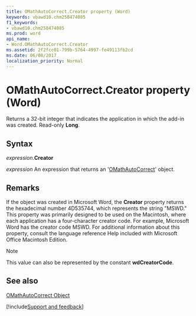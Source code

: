 ```yaml
---
title: OMathAutoCorrect.Creator property (Word)
keywords: vbawd10.chm258474085
f1_keywords:
- vbawd10.chm258474085
ms.prod: word
api_name:
- Word.OMathAutoCorrect.Creator
ms.assetid: 2f2fcc01-799b-5764-4997-fe49113fb2cd
ms.date: 06/08/2017
localization_priority: Normal
---
```



# OMathAutoCorrect.Creator property (Word)

Returns a 32-bit integer that indicates the application in which the add-in was created. Read-only  **Long**.


## Syntax

_expression_.**Creator**

 _expression_ An expression that returns an '[OMathAutoCorrect](Word.OMathAutoCorrect.md)' object.


## Remarks

If the object was created in Microsoft Word, the  **Creator** property returns the hexadecimal number 4D535744, which represents the string "MSWD." This property was primarily designed to be used on the Macintosh, where each application has a four-character creator code. For example, Microsoft Word has the creator code MSWD. For additional information about this property, consult the language reference Help included with Microsoft Office Macintosh Edition.


> [!NOTE] 
> This value can also be represented by the constant **wdCreatorCode**.


## See also


[OMathAutoCorrect Object](Word.OMathAutoCorrect.md)

[!include[Support and feedback](~/includes/feedback-boilerplate.md)]